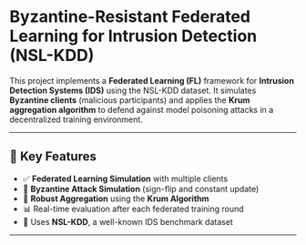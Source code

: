 # Byzantine-Resistant Federated Learning for Intrusion Detection (NSL-KDD)

This project implements a **Federated Learning (FL)** framework for **Intrusion Detection Systems (IDS)** using the NSL-KDD dataset. It simulates **Byzantine clients** (malicious participants) and applies the **Krum aggregation algorithm** to defend against model poisoning attacks in a decentralized training environment.

---

## 🚀 Key Features

- ✅ **Federated Learning Simulation** with multiple clients
- 🔐 **Byzantine Attack Simulation** (sign-flip and constant update)
- 🧠 **Robust Aggregation** using the **Krum Algorithm**
- 📊 Real-time evaluation after each federated training round
- 📁 Uses **NSL-KDD**, a well-known IDS benchmark dataset

---
